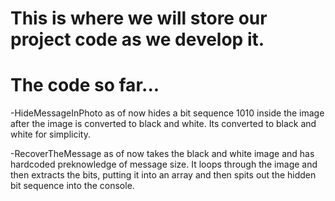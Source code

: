 # This is where we will store our project code as we develop it.
# The code so far...
-HideMessageInPhoto as of now hides a bit sequence 1010 inside the image after the image is converted to black and white. Its converted to black and white for simplicity.

-RecoverTheMessage as of now takes the black and white image and has hardcoded preknowledge of message size. It loops through the image and then extracts the bits, putting it into an array and then spits out the hidden bit sequence into the console.
